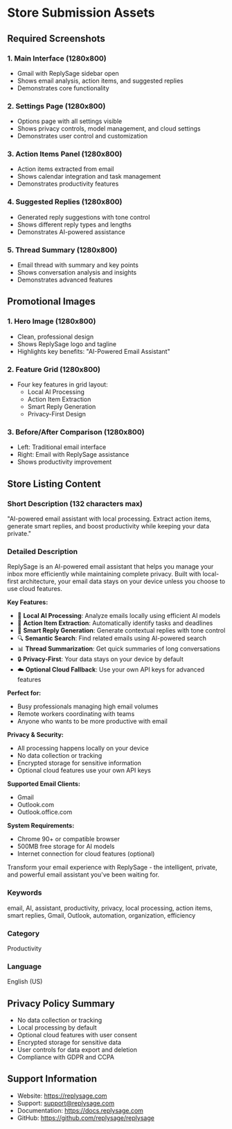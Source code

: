# Store Submission Assets

## Required Screenshots

### 1. Main Interface (1280x800)
- Gmail with ReplySage sidebar open
- Shows email analysis, action items, and suggested replies
- Demonstrates core functionality

### 2. Settings Page (1280x800)
- Options page with all settings visible
- Shows privacy controls, model management, and cloud settings
- Demonstrates user control and customization

### 3. Action Items Panel (1280x800)
- Action items extracted from email
- Shows calendar integration and task management
- Demonstrates productivity features

### 4. Suggested Replies (1280x800)
- Generated reply suggestions with tone control
- Shows different reply types and lengths
- Demonstrates AI-powered assistance

### 5. Thread Summary (1280x800)
- Email thread with summary and key points
- Shows conversation analysis and insights
- Demonstrates advanced features

## Promotional Images

### 1. Hero Image (1280x800)
- Clean, professional design
- Shows ReplySage logo and tagline
- Highlights key benefits: "AI-Powered Email Assistant"

### 2. Feature Grid (1280x800)
- Four key features in grid layout:
  - Local AI Processing
  - Action Item Extraction
  - Smart Reply Generation
  - Privacy-First Design

### 3. Before/After Comparison (1280x800)
- Left: Traditional email interface
- Right: Email with ReplySage assistance
- Shows productivity improvement

## Store Listing Content

### Short Description (132 characters max)
"AI-powered email assistant with local processing. Extract action items, generate smart replies, and boost productivity while keeping your data private."

### Detailed Description
ReplySage is an AI-powered email assistant that helps you manage your inbox more efficiently while maintaining complete privacy. Built with local-first architecture, your email data stays on your device unless you choose to use cloud features.

**Key Features:**
- 🤖 **Local AI Processing**: Analyze emails locally using efficient AI models
- 📝 **Action Item Extraction**: Automatically identify tasks and deadlines
- 💬 **Smart Reply Generation**: Generate contextual replies with tone control
- 🔍 **Semantic Search**: Find related emails using AI-powered search
- 📊 **Thread Summarization**: Get quick summaries of long conversations
- 🔒 **Privacy-First**: Your data stays on your device by default
- ☁️ **Optional Cloud Fallback**: Use your own API keys for advanced features

**Perfect for:**
- Busy professionals managing high email volumes
- Remote workers coordinating with teams
- Anyone who wants to be more productive with email

**Privacy & Security:**
- All processing happens locally on your device
- No data collection or tracking
- Encrypted storage for sensitive information
- Optional cloud features use your own API keys

**Supported Email Clients:**
- Gmail
- Outlook.com
- Outlook.office.com

**System Requirements:**
- Chrome 90+ or compatible browser
- 500MB free storage for AI models
- Internet connection for cloud features (optional)

Transform your email experience with ReplySage - the intelligent, private, and powerful email assistant you've been waiting for.

### Keywords
email, AI, assistant, productivity, privacy, local processing, action items, smart replies, Gmail, Outlook, automation, organization, efficiency

### Category
Productivity

### Language
English (US)

## Privacy Policy Summary
- No data collection or tracking
- Local processing by default
- Optional cloud features with user consent
- Encrypted storage for sensitive data
- User controls for data export and deletion
- Compliance with GDPR and CCPA

## Support Information
- Website: https://replysage.com
- Support: support@replysage.com
- Documentation: https://docs.replysage.com
- GitHub: https://github.com/replysage/replysage
